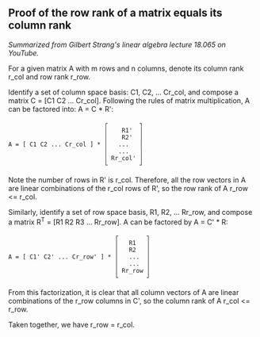 ## Proof of the row rank of a matrix equals its column rank

_Summarized from Gilbert Strang's linear algebra lecture 18.065 on YouTube._

For a given matrix A with m rows and n columns, denote its column rank r_col and row rank r_row.

Identify a set of column space basis: C1, C2, ... Cr_col, and compose a matrix C = [C1 C2 ... Cr_col]. Following the rules of matrix multiplication, A can be factored into: A = C * R':
```matrix
                           ┌         ┐
                           │    R1'  │
                           │    R2'  │    
A = [ C1 C2 ... Cr_col ] * │   ...   │
                           │   ...   │
                           │ Rr_col' │
                           └         ┘
```
Note the number of rows in R' is r_col. Therefore, all the row vectors in A are linear combinations of the r_col rows of R', so the row rank of A r_row <= r_col.


Similarly, identify a set of row space basis, R1, R2, ... Rr_row, and compose a matrix R<sup>T</sup> = [R1 R2 R3 ... Rr_row]. A can be factored by A = C' * R:

```matrix
                              ┌        ┐
                              │   R1   │
                              │   R2   │    
A = [ C1' C2' ... Cr_row' ] * │   ...  │
                              │   ...  │
                              │ Rr_row │
                              └        ┘
```
From this factorization, it is clear that all column vectors of A are linear combinations of the r_row columns in C', so the column rank of A r_col <= r_row.

Taken together, we have r_row = r_col.
